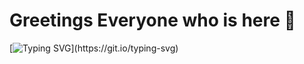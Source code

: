 <!-- # shivanisolanki29? -->

# Greetings Everyone who is here 🫶 

[![Typing SVG](https://readme-typing-svg.demolab.com/?lines=I+am+Full+Stack+Developer..❤️;Love+to+learn+new+stuffs..;)](https://git.io/typing-svg)
